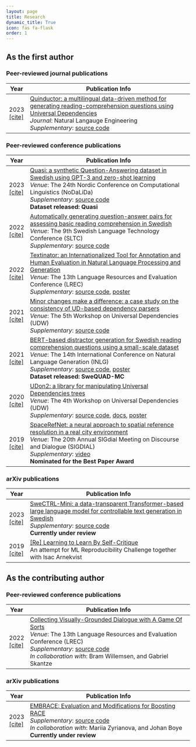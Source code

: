 ```yaml
---
layout: page
title: Research
dynamic_title: True
icon: fas fa-flask
order: 1
---
```


## As the first author

### Peer-reviewed journal publications

| Year | Publication Info |
|-------|--------|
| 2023<br><a href="/assets/bib/quinductor.bib">[cite]</a> | <a href="https://doi.org/10.1017/S1351324923000037">Quinductor: a multilingual data-driven method for generating reading-comprehension questions using Universal Dependencies</a><br>_Journal_: Natural Langauge Engineering<br>_Supplementary_: <a href="https://github.com/dkalpakchi/quinductor">source code</a>|

### Peer-reviewed conference publications

| Year | Publication Info |
|-------|--------|
| 2023<br><a href="/assets/bib/quasi2023.bib">[cite]</a> | <a href="https://openreview.net/pdf?id=lGFed4WfQWg">Quasi: a synthetic Question-Answering dataset in Swedish using GPT-3 and zero-shot learning</a><br>_Venue_: The 24th Nordic Conference on Computational Linguistics (NoDaLiDa)<br>_Supplementary_: <a href="https://github.com/dkalpakchi/swe_quinductor">source code</a><br>**Dataset released: Quasi** |
| 2022<br><a href="/assets/bib/sltc2022.bib">[cite]</a> | <a href="https://arxiv.org/pdf/2211.15568.pdf">Automatically generating question-answer pairs for assessing basic reading comprehension in Swedish</a><br>_Venue_: The 9th Swedish Language Technology Conference (SLTC)<br>_Supplementary_: <a href="https://github.com/dkalpakchi/swe_quinductor">source code</a> |
| 2022<br><a href="/assets/bib/textinator2022.bib">[cite]</a> | <a href="http://www.lrec-conf.org/proceedings/lrec2022/pdf/2022.lrec-1.90.pdf">Textinator: an Internationalized Tool for Annotation and Human Evaluation in Natural Language Processing and Generation</a><br>_Venue_: The 13th Language Resources and Evaluation Conference (LREC)<br>_Supplementary_: <a href="https://github.com/dkalpakchi/Textinator">source code</a>, <a href="/assets/posters/lrec2022_poster.pdf">poster</a> |
| 2021<br><a href="/assets/bib/udw2021.bib">[cite]</a> | <a href="https://arxiv.org/abs/2111.15413">Minor changes make a difference: a case study on the consistency of UD-based dependency parsers</a><br>_Venue_: The 5th Workshop on Universal Dependencies (UDW)<br>_Supplementary_: <a href="https://github.com/dkalpakchi/ud_parser_consistency">source code</a> |
| 2021<br><a href="/assets/bib/inlg2021.bib">[cite]</a> | <a href="https://aclanthology.org/2021.inlg-1.43/">BERT-based distractor generation for Swedish reading comprehension questions using a small-scale dataset</a><br>_Venue_: The 14th International Conference on Natural Language Generation (INLG)<br>_Supplementary_: <a href="https://github.com/dkalpakchi/SweQUAD-MC">source code</a>, <a href="/assets/posters/inlg2021_poster.pdf">poster</a><br>**Dataset released: SweQUAD-MC** |
| 2020<br><a href="/assets/bib/udw2020.bib">[cite]</a> | <a href="https://aclanthology.org/2020.udw-1.14/">UDon2: a library for manipulating Universal Dependencies trees</a><br>_Venue_: The 4th Workshop on Universal Dependencies (UDW)<br>_Supplementary_: <a href="https://github.com/udon2/udon2">source code</a>, <a href="https://udon2.github.io/">docs</a>, <a href="/assets/posters/udw2020_poster.pdf">poster</a>|
| 2019<br><a href="/assets/bib/sigdial2019.bib">[cite]</a> | <a href="https://aclanthology.org/W19-5949/">SpaceRefNet: a neural approach to spatial reference resolution in a real city environment</a><br>_Venue_: The 20th Annual SIGdial Meeting on Discourse and Dialogue (SIGDIAL)<br>_Supplementary_: <a href="https://www.superlectures.com/sigdial2019/characterizing-the-response-space-of-questions-a-corpus-study-for-english-and-polish">video</a><br>**Nominated for the Best Paper Award**|

### arXiv publications

| Year | Publication Info |
|-------|--------|
| 2023<br><a href="/assets/bib/swectrl.bib">[cite]</a> | <a href="https://arxiv.org/abs/2304.13994">SweCTRL-Mini: a data-transparent Transformer-based large language model for controllable text generation in Swedish</a><br>_Supplementary_: <a href="https://github.com/dkalpakchi/SweCTRL-Mini">source code</a><br>**Currently under review**|
| 2019<br><a href="/assets/bib/re2019.bib">[cite]</a> | <a href="https://arxiv.org/abs/1912.00183">[Re] Learning to Learn By Self-Critique</a><br>An attempt for ML Reproducibility Challenge together with Isac Arnekvist |

## As the contributing author

### Peer-reviewed conference publications

| Year | Publication Info |
|-------|--------|
| 2022<br><a href="/assets/bib/agos2022.bib">[cite]</a> | <a href="http://www.lrec-conf.org/proceedings/lrec2022/pdf/2022.lrec-1.242.pdf">Collecting Visually-Grounded Dialogue with A Game Of Sorts</a><br>_Venue_: The 13th Language Resources and Evaluation Conference (LREC)<br>_Supplementary_: <a href="https://github.com/willemsenbram/a-game-of-sorts">source code</a><br>_In collaboration with_: Bram Willemsen, and Gabriel Skantze |


### arXiv publications

| Year | Publication Info |
|-------|--------|
| 2023<br><a href="/assets/bib/embrace2023.bib">[cite]</a> | <a href="https://arxiv.org/abs/2305.08433">EMBRACE: Evaluation and Modifications for Boosting RACE</a><br>_Supplementary_: <a href="https://github.com/dkalpakchi/EMBRACE">source code</a><br>_In collaboration with_: Mariia Zyrianova, and Johan Boye<br>**Currently under review**|
